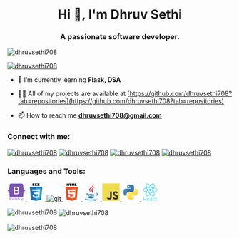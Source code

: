 <!-- # dhruvsethi708  -->
<h1 align="center">Hi 👋, I'm Dhruv Sethi</h1>
<h3 align="center">A passionate software developer.</h3>

<p align="left"> <img src="https://komarev.com/ghpvc/?username=dhruvsethi708&label=Profile%20views&color=0e75b6&style=flat" alt="dhruvsethi708" /> </p>

<p align="left"> <a href="https://github.com/ryo-ma/github-profile-trophy"><img src="https://github-profile-trophy.vercel.app/?username=dhruvsethi708" alt="dhruvsethi708" /></a> </p>

- 🌱 I’m currently learning **Flask, DSA**

- 👨‍💻 All of my projects are available at [https://github.com/dhruvsethi708?tab=repositories](https://github.com/dhruvsethi708?tab=repositories)

- 📫 How to reach me **dhruvsethi708@gmail.com**

<h3 align="left">Connect with me:</h3>
<p align="left">
<a href="https://twitter.com/dhruvsethi708" target="blank"><img align="center" src="https://raw.githubusercontent.com/rahuldkjain/github-profile-readme-generator/master/src/images/icons/Social/twitter.svg" alt="dhruvsethi708" height="30" width="40" /></a>
<a href="https://linkedin.com/in/dhruvsethi708" target="blank"><img align="center" src="https://raw.githubusercontent.com/rahuldkjain/github-profile-readme-generator/master/src/images/icons/Social/linked-in-alt.svg" alt="dhruvsethi708" height="30" width="40" /></a>
<a href="https://instagram.com/dhruvsethi708" target="blank"><img align="center" src="https://raw.githubusercontent.com/rahuldkjain/github-profile-readme-generator/master/src/images/icons/Social/instagram.svg" alt="dhruvsethi708" height="30" width="40" /></a>
<a href="https://www.codechef.com/users/dhruvsethi708" target="blank"><img align="center" src="https://cdn.jsdelivr.net/npm/simple-icons@3.1.0/icons/codechef.svg" alt="dhruvsethi708" height="30" width="40" /></a>
</p>

<h3 align="left">Languages and Tools:</h3>
<p align="left"> <a href="https://getbootstrap.com" target="_blank" rel="noreferrer"> <img src="https://raw.githubusercontent.com/devicons/devicon/master/icons/bootstrap/bootstrap-plain-wordmark.svg" alt="bootstrap" width="40" height="40"/> </a> <a href="https://www.w3schools.com/css/" target="_blank" rel="noreferrer"> <img src="https://raw.githubusercontent.com/devicons/devicon/master/icons/css3/css3-original-wordmark.svg" alt="css3" width="40" height="40"/> </a> <a href="https://git-scm.com/" target="_blank" rel="noreferrer"> <img src="https://www.vectorlogo.zone/logos/git-scm/git-scm-icon.svg" alt="git" width="40" height="40"/> </a> <a href="https://www.w3.org/html/" target="_blank" rel="noreferrer"> <img src="https://raw.githubusercontent.com/devicons/devicon/master/icons/html5/html5-original-wordmark.svg" alt="html5" width="40" height="40"/> </a> <a href="https://www.java.com" target="_blank" rel="noreferrer"> <img src="https://raw.githubusercontent.com/devicons/devicon/master/icons/java/java-original.svg" alt="java" width="40" height="40"/> </a> <a href="https://developer.mozilla.org/en-US/docs/Web/JavaScript" target="_blank" rel="noreferrer"> <img src="https://raw.githubusercontent.com/devicons/devicon/master/icons/javascript/javascript-original.svg" alt="javascript" width="40" height="40"/> </a> <a href="https://www.python.org" target="_blank" rel="noreferrer"> <img src="https://raw.githubusercontent.com/devicons/devicon/master/icons/python/python-original.svg" alt="python" width="40" height="40"/> </a> <a href="https://reactjs.org/" target="_blank" rel="noreferrer"> <img src="https://raw.githubusercontent.com/devicons/devicon/master/icons/react/react-original-wordmark.svg" alt="react" width="40" height="40"/> </a> </p>

<p><img align="left" src="https://github-readme-stats.vercel.app/api/top-langs?username=dhruvsethi708&show_icons=true&locale=en&layout=compact" alt="dhruvsethi708" /></p>

<p>&nbsp;<img align="center" src="https://github-readme-stats.vercel.app/api?username=dhruvsethi708&show_icons=true&locale=en" alt="dhruvsethi708" /></p>

<p><img align="center" src="https://github-readme-streak-stats.herokuapp.com/?user=dhruvsethi708&" alt="dhruvsethi708" /></p>

